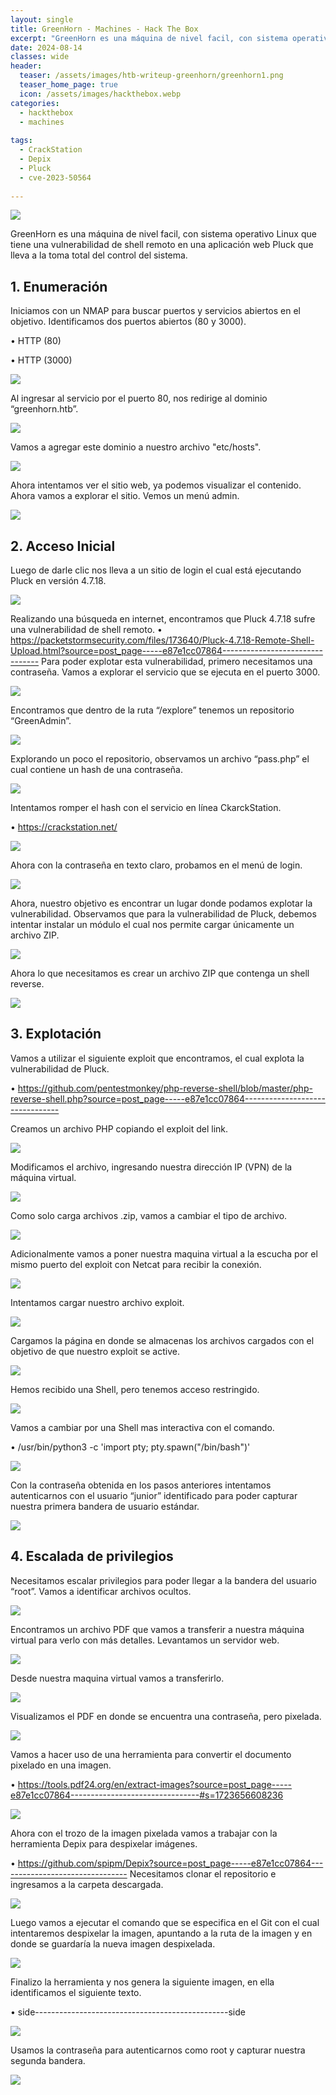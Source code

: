 ```yaml
---
layout: single
title: GreenHorn - Machines - Hack The Box
excerpt: "GreenHorn es una máquina de nivel facil, con sistema operativo Linux que tiene una vulnerabilidad de shell remoto en una aplicación web Pluck que lleva a la toma total del control del sistema."
date: 2024-08-14
classes: wide
header:
  teaser: /assets/images/htb-writeup-greenhorn/greenhorn1.png
  teaser_home_page: true
  icon: /assets/images/hackthebox.webp
categories:
  - hackthebox
  - machines
 
tags:  
  - CrackStation
  - Depix
  - Pluck
  - cve-2023-50564
     
---
```


![](/assets/images/htb-writeup-greenhorn/greenhorn1.png)

GreenHorn es una máquina de nivel facil, con sistema operativo Linux que tiene una vulnerabilidad de shell remoto en una aplicación web Pluck que lleva a la toma total del control del sistema.

## 1. Enumeración 

Iniciamos con un NMAP para buscar puertos y servicios abiertos en el objetivo. Identificamos dos puertos abiertos (80 y 3000).

•	HTTP (80)

•	HTTP (3000)

![](/assets/images/htb-writeup-greenhorn/greenhorn2.png)

Al ingresar al servicio por el puerto 80, nos redirige al dominio “greenhorn.htb”.

![](/assets/images/htb-writeup-greenhorn/greenhorn3.png)

Vamos a agregar este dominio a nuestro archivo "etc/hosts".

![](/assets/images/htb-writeup-greenhorn/greenhorn4.png)

Ahora intentamos ver el sitio web, ya podemos visualizar el contenido. Ahora vamos a explorar el sitio. Vemos un menú admin.

![](/assets/images/htb-writeup-greenhorn/greenhorn5.png)

## 2.	Acceso Inicial

Luego de darle clic nos lleva a un sitio de login el cual está ejecutando Pluck en versión 4.7.18.

![](/assets/images/htb-writeup-greenhorn/greenhorn6.png)

Realizando una búsqueda en internet, encontramos que Pluck 4.7.18 sufre una vulnerabilidad de shell remoto.
•	https://packetstormsecurity.com/files/173640/Pluck-4.7.18-Remote-Shell-Upload.html?source=post_page-----e87e1cc07864--------------------------------
Para poder explotar esta vulnerabilidad, primero necesitamos una contraseña. Vamos a explorar el servicio que se ejecuta en el puerto 3000.

![](/assets/images/htb-writeup-greenhorn/greenhorn7.png)

Encontramos que dentro de la ruta “/explore” tenemos un repositorio “GreenAdmin”.

![](/assets/images/htb-writeup-greenhorn/greenhorn8.png)

Explorando un poco el repositorio, observamos un archivo “pass.php” el cual contiene un hash de una contraseña.

![](/assets/images/htb-writeup-greenhorn/greenhorn9.png)

Intentamos romper el hash con el servicio en línea CkarckStation.

• https://crackstation.net/

![](/assets/images/htb-writeup-greenhorn/greenhorn10.png)

Ahora con la contraseña en texto claro, probamos en el menú de login.

![](/assets/images/htb-writeup-greenhorn/greenhorn11.png)

Ahora, nuestro objetivo es encontrar un lugar donde podamos explotar la vulnerabilidad. Observamos que para la vulnerabilidad de Pluck, debemos intentar instalar un módulo el cual nos permite cargar únicamente un archivo ZIP.

![](/assets/images/htb-writeup-greenhorn/greenhorn12.png)

Ahora lo que necesitamos es crear un archivo ZIP que contenga un shell reverse.

![](/assets/images/htb-writeup-greenhorn/greenhorn13.png)

## 3.	Explotación

Vamos a utilizar el siguiente exploit que encontramos, el cual explota la vulnerabilidad de Pluck.

• https://github.com/pentestmonkey/php-reverse-shell/blob/master/php-reverse-shell.php?source=post_page-----e87e1cc07864--------------------------------

Creamos un archivo PHP copiando el exploit del link.

![](/assets/images/htb-writeup-greenhorn/greenhorn14.png)

Modificamos el archivo, ingresando nuestra dirección IP (VPN) de la máquina virtual.

![](/assets/images/htb-writeup-greenhorn/greenhorn15.png)

Como solo carga archivos .zip, vamos a cambiar el tipo de archivo.

![](/assets/images/htb-writeup-greenhorn/greenhorn16.png)

Adicionalmente vamos a poner nuestra maquina virtual a la escucha por el mismo puerto del exploit con Netcat para recibir la conexión.

![](/assets/images/htb-writeup-greenhorn/greenhorn17.png)

Intentamos cargar nuestro archivo exploit.

![](/assets/images/htb-writeup-greenhorn/greenhorn18.png)

Cargamos la página en donde se almacenas los archivos cargados con el objetivo de que nuestro exploit se active.

![](/assets/images/htb-writeup-greenhorn/greenhorn19.png)

Hemos recibido una Shell, pero tenemos acceso restringido.

![](/assets/images/htb-writeup-greenhorn/greenhorn20.png)

Vamos a cambiar por una Shell mas interactiva con el comando.

• /usr/bin/python3 -c 'import pty; pty.spawn("/bin/bash")'

![](/assets/images/htb-writeup-greenhorn/greenhorn21.png)

Con la contraseña obtenida en los pasos anteriores intentamos autenticarnos con el usuario “junior” identificado para poder capturar nuestra primera bandera de usuario estándar.

![](/assets/images/htb-writeup-greenhorn/greenhorn22.png)

## 4. Escalada de privilegios

Necesitamos escalar privilegios para poder llegar a la bandera del usuario “root”. Vamos a identificar archivos ocultos.

![](/assets/images/htb-writeup-greenhorn/greenhorn23.png)

Encontramos un archivo PDF que vamos a transferir a nuestra máquina virtual para verlo con más detalles. Levantamos un servidor web.

![](/assets/images/htb-writeup-greenhorn/greenhorn24.png)

Desde nuestra maquina virtual vamos a transferirlo.

![](/assets/images/htb-writeup-greenhorn/greenhorn25.png)

Visualizamos el PDF en donde se encuentra una contraseña, pero pixelada.

![](/assets/images/htb-writeup-greenhorn/greenhorn26.png)

Vamos a hacer uso de una herramienta para convertir el documento pixelado en una imagen.

• https://tools.pdf24.org/en/extract-images?source=post_page-----e87e1cc07864--------------------------------#s=1723656608236

![](/assets/images/htb-writeup-greenhorn/greenhorn27.png)

Ahora con el trozo de la imagen pixelada vamos a trabajar con la herramienta Depix para despixelar imágenes.

• https://github.com/spipm/Depix?source=post_page-----e87e1cc07864--------------------------------
Necesitamos clonar el repositorio e ingresamos a la carpeta descargada.

![](/assets/images/htb-writeup-greenhorn/greenhorn28.png)

Luego vamos a ejecutar el comando que se especifica en el Git con el cual intentaremos despixelar la imagen, apuntando a la ruta de la imagen y en donde se guardaría la nueva imagen despixelada.

![](/assets/images/htb-writeup-greenhorn/greenhorn29.png)

Finalizo la herramienta y nos genera la siguiente imagen, en ella identificamos el siguiente texto.

• side------------------------------------------------side

![](/assets/images/htb-writeup-greenhorn/greenhorn30.png)

Usamos la contraseña para autenticarnos como root y capturar nuestra segunda bandera.

![](/assets/images/htb-writeup-greenhorn/greenhorn31.png)

